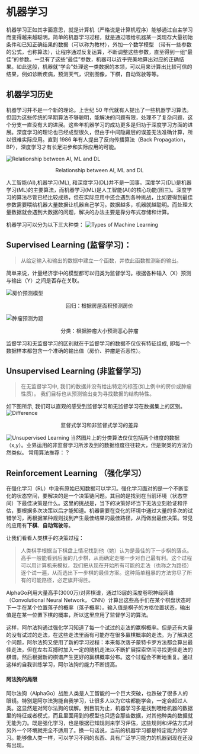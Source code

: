 # 机器学习
机器学习正如其字面意思，就是计算机（严格说是计算机程序）能够通过自主学习而变得越来越聪明。简单的机器学习过程，就是通过喂给机器某一类现存大量初始条件和已知正确结果的数据（可以称为教材），外加一个数学模型 （带有一些参数的公式，也称算法），让程序通过反复运算，不断调整这些参数，直至得到一组“最佳”的参数。一旦有了这些“最佳”参数，机器可以近乎完美地算出对应的正确结果。如此这般，机器就“学会”处理这一类数据的本领，可以用来计算出比较可信的结果，例如诊断疾病，预测天气，识别图像，下棋，自动驾驶等等。

## 机器学习历史

机器学习并不是一个新的理论。上世纪 50 年代就有人提出了一些机器学习算法。但因为这些传统的早期算法不够聪明，能解决的问题有限，处理不了复杂问题，这个分支一直没有大的进展。这些年机器学习的成功更多是归功于深度学习方面的进展。深度学习的理论也已经成型很久，但由于中间隐藏层的误差无法准确计算，所以很难实际应用。直到 1986 年有人提出了反向传播算法（Back Propagation， BP），深度学习才有长足进步和实际应用的可能。

![Relationship between AI, ML and DL](http://upload.xingkongmt.com/images/5085/20170807/3db251ec-afb8-42de-9e0c-52e562dc94ea.jpeg)
<p align="center">Relationship between AI, ML and DL</p>

人工智能(AI),机器学习(ML), 和深度学习(DL)并不是一回事。深度学习(DL)是机器学习(ML)的主要算法，而机器学习(ML)是人工智能(AI)的核心功能(图三)。深度学习的算法尽管已经比较成熟，但在实际应用中还会遇到各种挑战，比如要得到最佳参数需要喂给机器大量数据让机器自己学习。数据越多，机器就越聪明。而处理大量数据就会遇到大数据的问题，解决的办法主要是靠分布式存储和计算。 

机器学习可以分为以下三大种类：
![Types of Machine Learning](https://sg.fiverrcdn.com/photos/75648476/original/f303394129c0b6352c43235b6fae39b522b1dfb8.png?1485029457)

## Supervised Learning (监督学习)：

>从给定输入和输出的数据中建立一个函数，并依此函数推测新的输出。

简单来说，计量经济学中的模型都可以归类为监督学习。根据各种输入（X）预测与输出（Y）之间是否存在关联。

![房价预测模型](http://7xrrje.com1.z0.glb.clouddn.com/img_1.jpg?imageMogr/v2/thumbnail/!45p)
<p align='center'>回归：根据房屋面积预测房价</p>

![肿瘤预测为题](http://7xrrje.com1.z0.glb.clouddn.com/img_1022aa.jpg?imageMogr/v2/thumbnail/!45p)
<p align='center'>分类：根据肿瘤大小预测恶心肿瘤</p>

监督学习和无监督学习的区别就在于监督学习的数据不仅仅有特征组成, 即每一个数据样本都包含一个准确的输出值（房价、肿瘤是否恶性）。

## Unsupervised Learning (非监督学习)
>在无监督学习中, 我们的数据并没有给出特定的标签(如上例中的房价或肿瘤性质）。 我们目标也从预测输出变为寻找数据的结构特性。

如下图所示, 我们可以直观的感受到监督学习和无监督学习在数据集上的区别。
![Difference](http://7xrrje.com1.z0.glb.clouddn.com/screenshot_582.png?imageMogr/v2/thumbnail/!55p)
<p align='center'>监督式学习和非监督式学习的差异</p>

![Unsupervised Learning](https://nowenlightenme.files.wordpress.com/2018/03/slide_2.jpg)
当然图片上的分类算法仅仅包括两个维度的数据（x,y）。业界运用的非监督学习所涉及到的数据维度往往较大，但是聚类的方法仍然类似。
常用算法推荐：？

## Reinforcement Learning （强化学习）

在强化学习（RL）中没有原始已知数据可以学习。强化学习面对的是一个不断变化的状态空间，要解决的是一个决策链问题。其目的是找到在当前环境（状态空间）下最佳决策是什么。这里的挑战是，当下的决策好坏当下无法立刻验证和评估，要根据多次决策以后才能知道。机器需要在变化的环境中通过大量的多次的试错学习，再根据某种规则找到产生最佳结果的最佳路径，从而做出最佳决策。常见的应用有**下棋**、**自动驾驶**等。

让我们看看人类棋手的决策过程：
>人类棋手根据当下棋盘上情况找到他（她）认为是最佳的下一步棋的落点。高手一般能看到后面的几步棋，从而确定走哪一步对自己最有利。这个过程可以用计算机来模拟，我们把从现在开始所有可能的走法（也称之为路径）逐个试一遍，从而选出下一步棋的最佳方案。这种简单粗暴的方法穷尽了所有的可能路径，必定旗开得胜。

AlphaGo利用大量高手(3000万)对弈棋谱，通过13层的深度卷积神经网络（Convolutional Neural Network， CNN）计算出这些高手们在某个棋盘状态时下一手在某个位置落子的概率（落子概率）。输入值是棋子的方格位置状态，输出值是在某一位置下棋的概率，所以这里应用了监督学习的算法。

这样，阿尔法狗通过强化学习知道了每一个试过的走法的赢棋概率。但是还有大量的没有试过的走法，在这些走法里面有可能存在很多赢棋概率的走法。为了解决这个问题，阿尔法狗又使用了新的学习过程：本来每次落子蒙特卡罗方法都会算出最佳走法，但在左右互搏时加入一定的随机走法以不断扩展探索空间寻找更佳走法的棋谱。然后根据新的棋谱产生更好的赢棋概率分布。这个过程会不断地重复。通过这样的自我训练学习，阿尔法狗的能力不断提高。
#### 阿法狗的局限
阿尔法狗（AlphaGo）战胜人类是人工智能的一个巨大突破，也跌破了很多人的眼镜。特别是阿尔法狗能自我学习，让很多人以为它啥都能学会，一定会超过人类。这显然是对阿尔法狗的误解。到目前为止，机器学习多是找到喂给机器的数据里的特征或者模式，而且里面用到的模型也只适合那些数据，对其他种类的数据就无能为力。既是强化学习，也是根据已知规则来学习评估，这些规则和评估方式对另外一个环境就完全不适用了。换一句话说，当前的机器学习都是特定能力的学习。能够像人类一样，可以学习不同的东西、具有广泛学习能力的机器到现在还没有出现。




